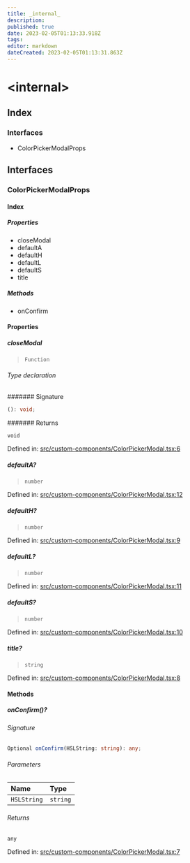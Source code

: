 ```yaml
---
title: _internal_
description: 
published: true
date: 2023-02-05T01:13:33.918Z
tags: 
editor: markdown
dateCreated: 2023-02-05T01:13:31.863Z
---
```


# \<internal\>

## Index

### Interfaces

- ColorPickerModalProps

## Interfaces

### ColorPickerModalProps

#### Index

##### Properties

- closeModal
- defaultA
- defaultH
- defaultL
- defaultS
- title

##### Methods

- onConfirm

#### Properties

##### closeModal

> `Function`

###### Type declaration

####### Signature

```ts
(): void;
```

####### Returns

`void`

Defined in:  [src/custom-components/ColorPickerModal.tsx:6](https://github.com/SteamDeckHomebrew/decky-frontend-lib/blob/-/src/custom-components/ColorPickerModal.tsx#L6)

##### defaultA?

> `number`

Defined in:  [src/custom-components/ColorPickerModal.tsx:12](https://github.com/SteamDeckHomebrew/decky-frontend-lib/blob/-/src/custom-components/ColorPickerModal.tsx#L12)

##### defaultH?

> `number`

Defined in:  [src/custom-components/ColorPickerModal.tsx:9](https://github.com/SteamDeckHomebrew/decky-frontend-lib/blob/-/src/custom-components/ColorPickerModal.tsx#L9)

##### defaultL?

> `number`

Defined in:  [src/custom-components/ColorPickerModal.tsx:11](https://github.com/SteamDeckHomebrew/decky-frontend-lib/blob/-/src/custom-components/ColorPickerModal.tsx#L11)

##### defaultS?

> `number`

Defined in:  [src/custom-components/ColorPickerModal.tsx:10](https://github.com/SteamDeckHomebrew/decky-frontend-lib/blob/-/src/custom-components/ColorPickerModal.tsx#L10)

##### title?

> `string`

Defined in:  [src/custom-components/ColorPickerModal.tsx:8](https://github.com/SteamDeckHomebrew/decky-frontend-lib/blob/-/src/custom-components/ColorPickerModal.tsx#L8)

#### Methods

##### onConfirm()?

###### Signature

```ts
Optional onConfirm(HSLString: string): any;
```

###### Parameters

| Name | Type |
| :------ | :------ |
| `HSLString` | `string` |

###### Returns

`any`

Defined in:  [src/custom-components/ColorPickerModal.tsx:7](https://github.com/SteamDeckHomebrew/decky-frontend-lib/blob/-/src/custom-components/ColorPickerModal.tsx#L7)
